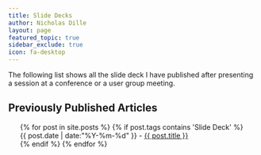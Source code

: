 ```yaml
---
title: Slide Decks
author: Nicholas Dille
layout: page
featured_topic: true
sidebar_exclude: true
icon: fa-desktop
---
```

The following list shows all the slide deck I have published after presenting a session at a conference or a user group meeting.

## Previously Published Articles

<ul class="this" style="list-style-type:none">
{% for post in site.posts %}
{% if post.tags contains 'Slide Deck' %}<li>{{ post.date | date:"%Y-%m-%d" }} - <a href="{{ post.url }}">{{ post.title }}</a></li>{% endif %}
{% endfor %}
</ul>